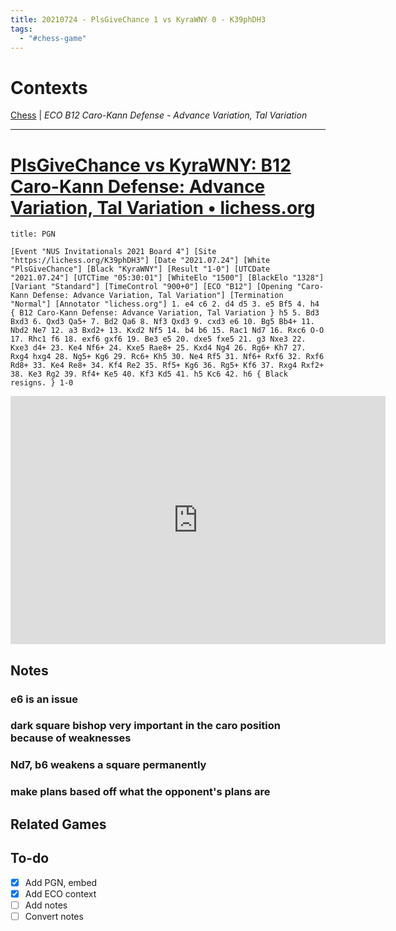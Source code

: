 ```yaml
---
title: 20210724 - PlsGiveChance 1 vs KyraWNY 0 - K39phDH3
tags:
  - "#chess-game"
---
```


# Contexts

[Chess](../0.-Context-Notes/Chess.md) | *ECO B12 Caro-Kann Defense - Advance Variation, Tal Variation*

---

# [PlsGiveChance vs KyraWNY: B12 Caro-Kann Defense: Advance Variation, Tal Variation • lichess.org](https://lichess.org/K39phDH3)

````ad-example
title: PGN

[Event "NUS Invitationals 2021 Board 4"] [Site "https://lichess.org/K39phDH3"] [Date "2021.07.24"] [White "PlsGiveChance"] [Black "KyraWNY"] [Result "1-0"] [UTCDate "2021.07.24"] [UTCTime "05:30:01"] [WhiteElo "1500"] [BlackElo "1328"] [Variant "Standard"] [TimeControl "900+0"] [ECO "B12"] [Opening "Caro-Kann Defense: Advance Variation, Tal Variation"] [Termination "Normal"] [Annotator "lichess.org"] 1. e4 c6 2. d4 d5 3. e5 Bf5 4. h4 { B12 Caro-Kann Defense: Advance Variation, Tal Variation } h5 5. Bd3 Bxd3 6. Qxd3 Qa5+ 7. Bd2 Qa6 8. Nf3 Qxd3 9. cxd3 e6 10. Bg5 Bb4+ 11. Nbd2 Ne7 12. a3 Bxd2+ 13. Kxd2 Nf5 14. b4 b6 15. Rac1 Nd7 16. Rxc6 O-O 17. Rhc1 f6 18. exf6 gxf6 19. Be3 e5 20. dxe5 fxe5 21. g3 Nxe3 22. Kxe3 d4+ 23. Ke4 Nf6+ 24. Kxe5 Rae8+ 25. Kxd4 Ng4 26. Rg6+ Kh7 27. Rxg4 hxg4 28. Ng5+ Kg6 29. Rc6+ Kh5 30. Ne4 Rf5 31. Nf6+ Rxf6 32. Rxf6 Rd8+ 33. Ke4 Re8+ 34. Kf4 Re2 35. Rf5+ Kg6 36. Rg5+ Kf6 37. Rxg4 Rxf2+ 38. Ke3 Rg2 39. Rf4+ Ke5 40. Kf3 Kd5 41. h5 Kc6 42. h6 { Black resigns. } 1-0
````

<iframe src="https://lichess.org/embed/K39phDH3?theme=newspaper&bg=auto" width=600 height=397 frameborder=0></iframe>

## Notes

### e6 is an issue

### dark square bishop very important in the caro position because of weaknesses

### Nd7, b6 weakens a square permanently

### make plans based off what the opponent's plans are

## Related Games

## To-do

* [x] Add PGN, embed
* [x] Add ECO context
* [ ] Add notes
* [ ] Convert notes
